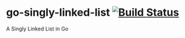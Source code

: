 go-singly-linked-list [![Build Status](https://drone.io/github.com/dustinspecker/go-singly-linked-list/status.png)](https://drone.io/github.com/dustinspecker/go-singly-linked-list/latest)
=====================

A Singly Linked List in Go
